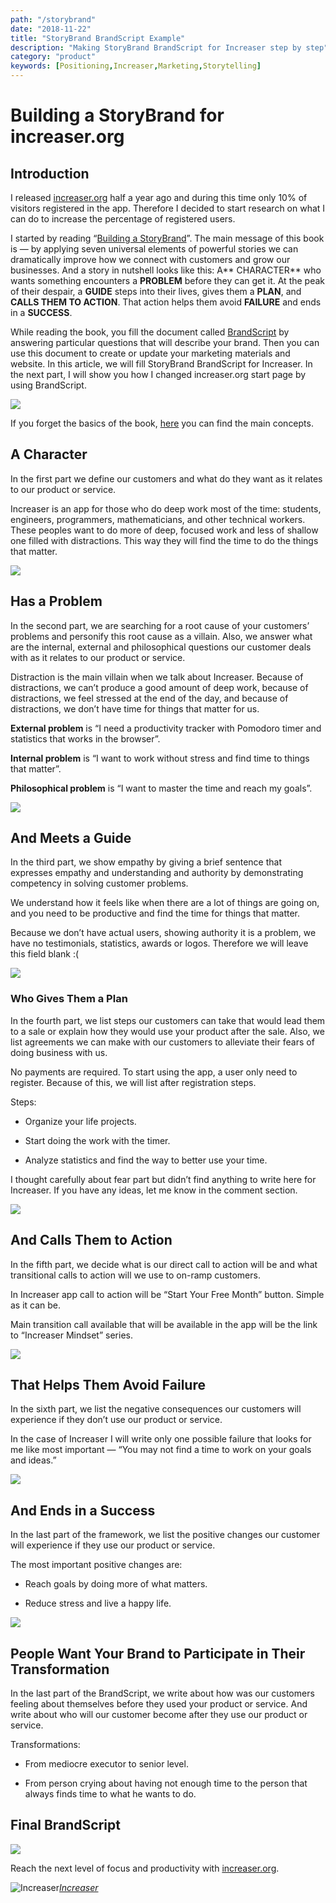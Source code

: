 ```yaml
---
path: "/storybrand"
date: "2018-11-22"
title: "StoryBrand BrandScript Example"
description: "Making StoryBrand BrandScript for Increaser step by step"
category: "product"
keywords: [Positioning,Increaser,Marketing,Storytelling]
---
```



# Building a StoryBrand for increaser.org



## Introduction

I released [increaser.org](https://increaser.org/) half a year ago and during this time only 10% of visitors registered in the app. Therefore I decided to start research on what I can do to increase the percentage of registered users.

I started by reading “[Building a StoryBrand](https://www.amazon.com/Building-StoryBrand-Clarify-Message-Customers/dp/0718033329)”. The main message of this book is — by applying seven universal elements of powerful stories we can dramatically improve how we connect with customers and grow our businesses. And a story in nutshell looks like this: A** CHARACTER** who wants something encounters a **PROBLEM** before they can get it. At the peak of their despair, a **GUIDE** steps into their lives, gives them a **PLAN**, and **CALLS THEM TO ACTION**. That action helps them avoid **FAILURE** and ends in a **SUCCESS**.

While reading the book, you fill the document called [BrandScript](https://www.mystorybrand.com/) by answering particular questions that will describe your brand. Then you can use this document to create or update your marketing materials and website. In this article, we will fill StoryBrand BrandScript for Increaser. In the next part, I will show you how I changed increaser.org start page by using BrandScript.

![](https://cdn-images-1.medium.com/max/NaN/1*wDNPZovZrgi2qC20uVpImA.png)

If you forget the basics of the book, [here](https://medium.com/p/a9c0eb81cfbf) you can find the main concepts.

## **A Character**

In the first part we define our customers and what do they want as it relates to our product or service.

Increaser is an app for those who do deep work most of the time: students, engineers, programmers, mathematicians, and other technical workers. These peoples want to do more of deep, focused work and less of shallow one filled with distractions. This way they will find the time to do the things that matter.

![](https://cdn-images-1.medium.com/max/2000/1*icnQDGxLk6n8Du_xcBQH5g.png)

## Has a Problem

In the second part, we are searching for a root cause of your customers’ problems and personify this root cause as a villain. Also, we answer what are the internal, external and philosophical questions our customer deals with as it relates to our product or service.

Distraction is the main villain when we talk about Increaser. Because of distractions, we can’t produce a good amount of deep work, because of distractions, we feel stressed at the end of the day, and because of distractions, we don’t have time for things that matter for us.

**External problem** is “I need a productivity tracker with Pomodoro timer and statistics that works in the browser”.

**Internal problem** is “I want to work without stress and find time to things that matter”.

**Philosophical problem** is “I want to master the time and reach my goals”.

![](https://cdn-images-1.medium.com/max/2000/1*3pBJsk-VGeIoOQ41aiGfjA.png)

## And Meets a Guide

In the third part, we show empathy by giving a brief sentence that expresses empathy and understanding and authority by demonstrating competency in solving customer problems.

We understand how it feels like when there are a lot of things are going on, and you need to be productive and find the time for things that matter.

Because we don’t have actual users, showing authority it is a problem, we have no testimonials, statistics, awards or logos. Therefore we will leave this field blank :(

![](https://cdn-images-1.medium.com/max/2000/1*p1LDyHdJLLrg7ZG7F_IGMQ.png)

### Who Gives Them a Plan

In the fourth part, we list steps our customers can take that would lead them to a sale or explain how they would use your product after the sale. Also, we list agreements we can make with our customers to alleviate their fears of doing business with us.

No payments are required. To start using the app, a user only need to register. Because of this, we will list after registration steps.

Steps:

* Organize your life projects.

* Start doing the work with the timer.

* Analyze statistics and find the way to better use your time.

I thought carefully about fear part but didn’t find anything to write here for Increaser. If you have any ideas, let me know in the comment section.

![](https://cdn-images-1.medium.com/max/2000/1*yf4gItEJmJD5MJjtxI0ffw.png)

## And Calls Them to Action

In the fifth part, we decide what is our direct call to action will be and what transitional calls to action will we use to on-ramp customers.

In Increaser app call to action will be “Start Your Free Month” button. Simple as it can be.

Main transition call available that will be available in the app will be the link to “Increaser Mindset” series.

![](https://cdn-images-1.medium.com/max/2000/1*m4JjMb_LO0HaRq10tW8HFQ.png)

## That Helps Them Avoid Failure

In the sixth part, we list the negative consequences our customers will experience if they don’t use our product or service.

In the case of Increaser I will write only one possible failure that looks for me like most important — “You may not find a time to work on your goals and ideas.”

![](https://cdn-images-1.medium.com/max/2000/1*3yRNZPUExbxkNAk_2LTqMw.png)

## And Ends in a Success

In the last part of the framework, we list the positive changes our customer will experience if they use our product or service.

The most important positive changes are:

* Reach goals by doing more of what matters.

* Reduce stress and live a happy life.

![](https://cdn-images-1.medium.com/max/2000/1*OmU9fL-fTtt0mm8MT43XwA.png)

## People Want Your Brand to Participate in Their Transformation

In the last part of the BrandScript, we write about how was our customers feeling about themselves before they used your product or service. And write about who will our customer become after they use our product or service.

Transformations:

* From mediocre executor to senior level.

* From person crying about having not enough time to the person that always finds time to what he wants to do.

## Final BrandScript

![](https://cdn-images-1.medium.com/max/3094/1*55eIQjHMnMyG3eGHLm6txg.png)

Reach the next level of focus and productivity with [increaser.org](http://increaser.org/).

![[Increaser](https://increaser.org)](https://cdn-images-1.medium.com/max/2880/1*bqSmFw_jd2R9_f66tx-VBw.gif)*[Increaser](https://increaser.org)*
